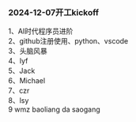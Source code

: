 ### 2024-12-07开工kickoff

1、AI时代程序员进阶 </br>
2、github注册使用、python、vscode </br>
3、头脑风暴 </br>
4、lyf</br>
5、Jack</br>
6、Michael</br>
7、czr</br>
8、lsy</br>
9 wmz
baoliang da saogang